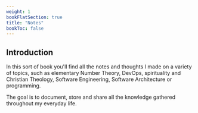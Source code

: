 ```yaml
---
weight: 1
bookFlatSection: true
title: "Notes"
bookToc: false
---
```


## Introduction

In this sort of book you'll find all the notes and thoughts I made on a variety of topics, such as elementary Number Theory, DevOps, spirituality and Christian Theology, Software Engineering, Software Architecture or programming.

The goal is to document, store and share all the knowledge gathered throughout my everyday life.
